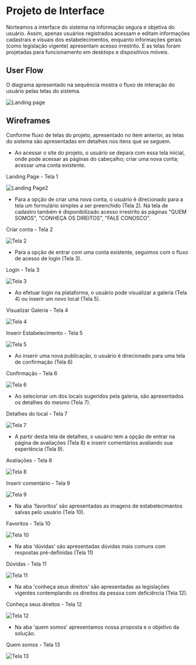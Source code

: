 
# Projeto de Interface

Norteamos a interface do sistema na informação segura e objetiva do usuário. Assim, apenas usuários registrados acessam e editam informações cadastrais e visuais dos estabelecimentos, enquanto informações gerais (como legislação vigente) apresentam acesso irrestrito. E as telas foram projetadas para funcionamento em desktops e dispositivos móveis.

## User Flow

O diagrama apresentado na sequência mostra o fluxo de interação do usuário pelas telas do sistema.

![Landing page](https://user-images.githubusercontent.com/111434777/194611818-ca7f616c-79e6-4731-8f79-1da8809f7556.png)



## Wireframes

Conforme  fluxo  de  telas  do  projeto,  apresentado  no  item  anterior,  as  telas  do  sistema  são 
apresentadas em detalhes nos itens que se seguem. 

- Ao acessar o site do projeto, o usuário se depara com essa tela inicial, onde pode acessar as páginas do cabeçalho; criar uma nova conta; acessar uma conta existente.

Landing Page - Tela 1
 
![Landing Page2](https://user-images.githubusercontent.com/111434777/194777473-4064d580-96ac-4172-b548-788885ef552f.png)


- Para a opção de criar uma nova conta, o usuário é direcionado para a tela um formulário simples a ser preenchido (Tela 2). Na tela de cadastro também é disponibilizado acesso irrestrito às páginas "QUEM SOMOS", "CONHEÇA OS DIREITOS", "FALE CONOSCO". 


Criar conta - Tela 2 

![Tela 2](https://user-images.githubusercontent.com/111434777/194771869-b159372b-5af6-47df-8c9f-93741016ac81.png)


- Para a opção de entrar com uma conta existente, seguimos com o fluxo de acesso de login (Tela 3).


Login - Tela 3

![Tela 3](https://user-images.githubusercontent.com/111434777/194772315-8ce07ce9-63be-4eba-a614-ab0995c1f738.png)


- Ao efetuar login na plataforma, o usuário pode visualizar a galeria (Tela 4) ou inserir um novo local (Tela 5).


Visualizar Galeria - Tela 4 

![Tela 4](https://user-images.githubusercontent.com/111434777/194773265-2861edf9-e7b8-4b45-855a-72b6da554995.png)

Inserir Estabelecimento - Tela 5

![Tela 5](https://user-images.githubusercontent.com/111434777/194782627-d982d867-f3e2-4ac7-bb28-ba683e469cfd.png)


- Ao inserir uma nova publicação, o usuário é direcionado para uma tela de confirmação (Tela 6)

Confirmação  - Tela 6

![Tela 6](https://user-images.githubusercontent.com/111434777/194773638-8ad07250-5ce7-47df-b5bc-85579a571ff6.png)



- Ao selecionar um dos locais sugeridos pela galeria, são apresentados os detalhes do mesmo (Tela 7).

Detalhes do local - Tela 7

![Tela 7](https://user-images.githubusercontent.com/111434777/194777687-c2661e9a-dbe8-466b-8897-a55542b23f88.png)



- A partir desta tela de detalhes, o usuário tem a opção de entrar na página de avaliações (Tela 8) e inserir comentários avaliando sua experiência (Tela 9).

Avaliações - Tela 8

![Tela 8](https://user-images.githubusercontent.com/111434777/194773549-6ba76283-d725-4d50-b7bf-9c81f8d168fb.png)

Inserir comentário - Tela 9

![Tela 9](https://user-images.githubusercontent.com/111434777/194773627-35a06c55-ea89-4ea1-9a41-463e12ec437f.png)


- Na aba 'favoritos' são apresentadas as imagens de estabelecimantos salvas pelo usuário (Tela 10).

Favoritos - Tela 10

![Tela 10](https://user-images.githubusercontent.com/111434777/194784837-85ebd9b2-d311-48bf-aad1-6b22e71176f8.png)


- Na aba 'dúvidas' são apresentadas dúvidas mais comuns com respostas pré-definidas (Tela 11)

Dúvidas - Tela 11

![Tela 11](https://user-images.githubusercontent.com/111434777/194785132-64b21a9b-bdc8-41ff-b608-2488d54f630a.png)



- Na aba 'conheça seus direitos' são apresentadas as legislações vigentes contemplando os direitos da pessoa com deficiência (Tela 12).

Conheça seus direitos - Tela 12

![Tela 12](https://user-images.githubusercontent.com/111434777/194784846-97b42d60-9900-4ac9-ae91-420666cdf22e.png)



- Na aba 'quem somos' apresentamos nossa proposta e o objetivo da solução.

Quem somos - Tela 13

![Tela 13](https://user-images.githubusercontent.com/111434777/194784847-bc3ce504-73f9-451a-ac6e-4f2d6249f56b.png)





